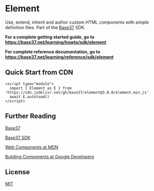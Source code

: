 # Element
Use, extend, inherit and author custom HTML components with simple definition files. Part of the [Base37](https://base37.net) SDK.


**For a complete getting started guide, go to https://base37.net/learning/howto/sdk/element**

**For complete reference documentation, go to https://base37.net/learning/reference/sdk/element**

## Quick Start from CDN
```
<script type="module">
  import { Element as E } from 'https://cdn.jsdelivr.net/gh/base37/element@3.0.0/element.min.js'
  await E.autoload()
</script>
```


## Further Reading 

[Base37](https://base37.net)

[Base37 SDK](https://base37.net/sdk)

[Web Components at MDN](https://developer.mozilla.org/en-US/docs/Web/Web_Components)

[Building Components at Google Developers](https://developers.google.com/web/fundamentals/web-components)


## License
[MIT](https://choosealicense.com/licenses/mit/)

